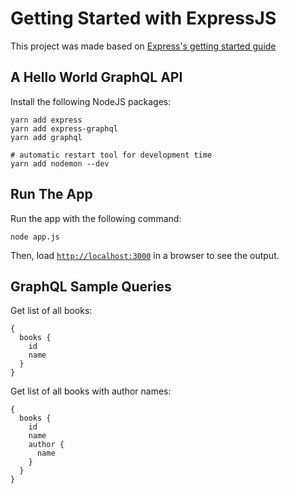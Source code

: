 # Getting Started with ExpressJS

This project was made based on [Express's getting started guide](https://expressjs.com/en/starter/installing.html)

## A Hello World GraphQL API

Install the following NodeJS packages:

```console
yarn add express
yarn add express-graphql
yarn add graphql

# automatic restart tool for development time
yarn add nodemon --dev
```

## Run The App

Run the app with the following command:

```console
node app.js
```
Then, load [`http://localhost:3000`](http://localhost:3000) in a browser to see the output.

## GraphQL Sample Queries

Get list of all books:

```console
{
  books {
    id
    name
  }
}
```
Get list of all books with author names:

```console
{
  books {
    id
    name
    author {
      name
    }
  }
}
```
